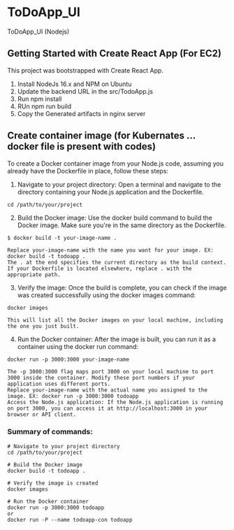 # ToDoApp_UI
ToDoApp_UI (Nodejs)

## Getting Started with Create React App (For EC2)

This project was bootstrapped with Create React App.

1. Install NodeJs 16.x and NPM on Ubuntu
2. Update the backend URL in the src/TodoApp.js
3. Run npm install
4. RUn npm run build
5. Copy the Generated artifacts in nginx server

## Create container image (for Kubernates ... docker file is present with codes)

To create a Docker container image from your Node.js code, assuming you already have the Dockerfile in place, follow these steps:

1. Navigate to your project directory: Open a terminal and navigate to the directory containing your Node.js application and the Dockerfile.
```
cd /path/to/your/project
```
2. Build the Docker image: Use the docker build command to build the Docker image. Make sure you're in the same directory as the Dockerfile.
```
$ docker build -t your-image-name .

Replace your-image-name with the name you want for your image. EX: docker build -t todoapp .
The . at the end specifies the current directory as the build context. If your Dockerfile is located elsewhere, replace . with the appropriate path.
```
3. Verify the image: Once the build is complete, you can check if the image was created successfully using the docker images command:
```
docker images

This will list all the Docker images on your local machine, including the one you just built.
```
4. Run the Docker container: After the image is built, you can run it as a container using the docker run command:
```
docker run -p 3000:3000 your-image-name

The -p 3000:3000 flag maps port 3000 on your local machine to port 3000 inside the container. Modify these port numbers if your application uses different ports.
Replace your-image-name with the actual name you assigned to the image. EX: docker run -p 3000:3000 todoapp
Access the Node.js application: If the Node.js application is running on port 3000, you can access it at http://localhost:3000 in your browser or API client.
```
### Summary of commands:
``` 
# Navigate to your project directory
cd /path/to/your/project

# Build the Docker image
docker build -t todoapp .

# Verify the image is created
docker images

# Run the Docker container
docker run -p 3000:3000 todoapp
or
docker run -P --name todoapp-con todoapp
```
